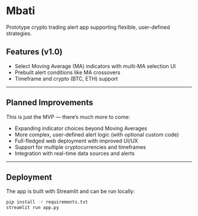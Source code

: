 # Mbati
Prototype crypto trading alert app supporting flexible, user-defined strategies.

## Features (v1.0)

- Select Moving Average (MA) indicators with multi-MA selection UI
- Prebuilt alert conditions like MA crossovers
- Timeframe and crypto (BTC, ETH) support

---

## Planned Improvements

This is just the MVP — there’s much more to come:

- Expanding indicator choices beyond Moving Averages
- More complex, user-defined alert logic (with optional custom code)
- Full-fledged web deployment with improved UI/UX
- Support for multiple cryptocurrencies and timeframes
- Integration with real-time data sources and alerts

---

## Deployment

The app is built with Streamlit and can be run locally:

```bash
pip install -r requirements.txt
streamlit run app.py

